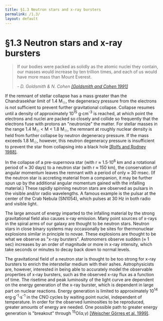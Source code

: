 ```yaml
---
title: §1.3 Neutron stars and x-ray bursters
permalink: /1.3/
layout: default
---
```


§1.3 Neutron stars and x-ray bursters
=====================================

<blockquote>
<p>If our bodies were packed as solidly as the atomic nuclei they contain, our
	masses would increase by ten trillion times, and each of us would have
	more mass than Mount Everest.
</p>
<footer><cite>- D. Goldsmith & N. Cohen 
	<a href="../bibliography/#goldsmith">[Goldsmith and Cohen 1991]</a></cite></footer>
</blockquote>

If the remnant of stellar collapse has a mass greater than the Chandrasekhar
limit of 1.4 M<span class="correction"><sub>☉</sub></span>, the degeneracy
pressure from the electrons is not sufficient to prevent further gravitational
collapse. Collapse resumes until a density of approximately 10<sup>15</sup>
g⋅cm<sup>-3</sup> is reached, at which point the electrons and nuclei are
packed so closely and collide so frequently that the electrons fuse with
protons an "neutronize" the matter. For stellar masses in the range 1.4
M<span class="correction"><sub>☉</sub></span> &lt; M &lt; 1.8
M<span class="correction"><sub>☉</sub></span>, the remnant at roughly nuclear
density is held from further collapse by neutron degeneracy pressure. If the
mass exceeds 1.8 M<span class="correction"><sub>☉</sub></span>, however, this
neutron degeneracy pressure is insufficient to prevent the star from
collapsing into a black hole [[Rolfs and Rodney
1988]](../bibliography/#rolfs).

In the collapse of a pre-supernova star (with r ≈ 1.5⋅10<sup>6</sup> km and a
rotational period of ≈ 30 days) to a neutron star (with r ≈ 150 km), the
conservation of angular momentum leaves the remnant with a period of only ≈ 30
msec. (If the neutron star is accreting material from a companion, it may be
further spun up by the additional angular momentum gained with the infalling
material.) These rapidly spinning neutron stars are observed as pulsars in the
visible and/or radio wavelengths. A famous example is the pulsar at the center
of the Crab Nebula (SN1054), which pulses at 30 Hz in both radio and visible
light.

The large amount of energy imparted to the infalling material by the strong
gravitational field also causes x-ray emission. Many point sources of x-rays
in the spiral arms of our galaxy are thought to be neutron stars. Neutron
stars in close binary systems may occasionally be sites for thermonuclear
explosions similar in principle to novae. These explosions are thought to be
what we observe as "x-ray bursters". Astronomers observe sudden (≈ 1 sec)
increases by an order of magnitude or more in x-ray intensity, which take
seconds or minutes to decay back down to normal levels.

The gravitational field of a neutron star is thought to be too strong for
x-ray bursters to enrich the interstellar medium with their ashes.
Astrophysicists are, however, interested in being able to accurately model the
observable properties of x-ray bursters, such as the observed x-ray flux as a
function of time. The risetime and peak luminosity of the light curve are
dependent on the energy generation of the x-ray burster, which is dependent in
large part on nuclear reactions. Energy generation is limited to approximately
10<sup>14</sup> erg⋅g<sup>-1</sup>⋅s<sup>-1</sup> in the CNO cycles by waiting
point nuclei, independent of temperature. In order for the observed
luminosities to be reproduced, greater amounts of energy are needed. One
possible path to greater energy generation is "breakout" through
<span class="nowrap"><sup>15</sup>O(α,γ)</span> [[Weischer Görres et al.
1999]](../bibliography/#weischer).